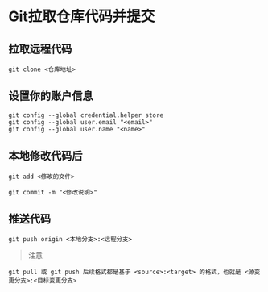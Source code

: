# Git拉取仓库代码并提交

## 拉取远程代码
```git
git clone <仓库地址>
```

## 设置你的账户信息
```gitignore
git config --global credential.helper store
git config --global user.email "<email>"
git config --global user.name "<name>"
```

## 本地修改代码后
```gitexclude
git add <修改的文件>

git commit -m "<修改说明>"
```

## 推送代码

```shell
git push origin <本地分支>:<远程分支>
```
> 注意
```shell
git pull 或 git push 后续格式都是基于 <source>:<target> 的格式，也就是 <源变更分支>:<目标变更分支>
```

